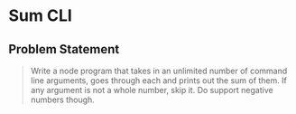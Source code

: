 # Sum CLI

## Problem Statement

> Write a node program that takes in an unlimited number of command line arguments, goes through each and prints out the sum of them. If any argument is not a whole number, skip it. Do support negative numbers though.
